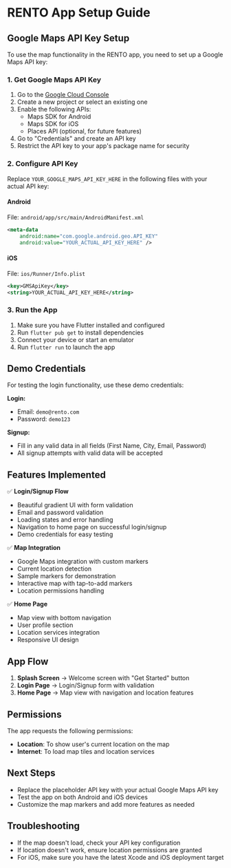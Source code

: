 # RENTO App Setup Guide

## Google Maps API Key Setup

To use the map functionality in the RENTO app, you need to set up a Google Maps API key:

### 1. Get Google Maps API Key

1. Go to the [Google Cloud Console](https://console.cloud.google.com/)
2. Create a new project or select an existing one
3. Enable the following APIs:
   - Maps SDK for Android
   - Maps SDK for iOS
   - Places API (optional, for future features)
4. Go to "Credentials" and create an API key
5. Restrict the API key to your app's package name for security

### 2. Configure API Key

Replace `YOUR_GOOGLE_MAPS_API_KEY_HERE` in the following files with your actual API key:

#### Android
File: `android/app/src/main/AndroidManifest.xml`
```xml
<meta-data
    android:name="com.google.android.geo.API_KEY"
    android:value="YOUR_ACTUAL_API_KEY_HERE" />
```

#### iOS
File: `ios/Runner/Info.plist`
```xml
<key>GMSApiKey</key>
<string>YOUR_ACTUAL_API_KEY_HERE</string>
```

### 3. Run the App

1. Make sure you have Flutter installed and configured
2. Run `flutter pub get` to install dependencies
3. Connect your device or start an emulator
4. Run `flutter run` to launch the app

## Demo Credentials

For testing the login functionality, use these demo credentials:

**Login:**
- Email: `demo@rento.com`
- Password: `demo123`

**Signup:**
- Fill in any valid data in all fields (First Name, City, Email, Password)
- All signup attempts with valid data will be accepted

## Features Implemented

✅ **Login/Signup Flow**
- Beautiful gradient UI with form validation
- Email and password validation
- Loading states and error handling
- Navigation to home page on successful login/signup
- Demo credentials for easy testing

✅ **Map Integration**
- Google Maps integration with custom markers
- Current location detection
- Sample markers for demonstration
- Interactive map with tap-to-add markers
- Location permissions handling

✅ **Home Page**
- Map view with bottom navigation
- User profile section
- Location services integration
- Responsive UI design

## App Flow

1. **Splash Screen** → Welcome screen with "Get Started" button
2. **Login Page** → Login/Signup form with validation
3. **Home Page** → Map view with navigation and location features

## Permissions

The app requests the following permissions:
- **Location**: To show user's current location on the map
- **Internet**: To load map tiles and location services

## Next Steps

- Replace the placeholder API key with your actual Google Maps API key
- Test the app on both Android and iOS devices
- Customize the map markers and add more features as needed

## Troubleshooting

- If the map doesn't load, check your API key configuration
- If location doesn't work, ensure location permissions are granted
- For iOS, make sure you have the latest Xcode and iOS deployment target
